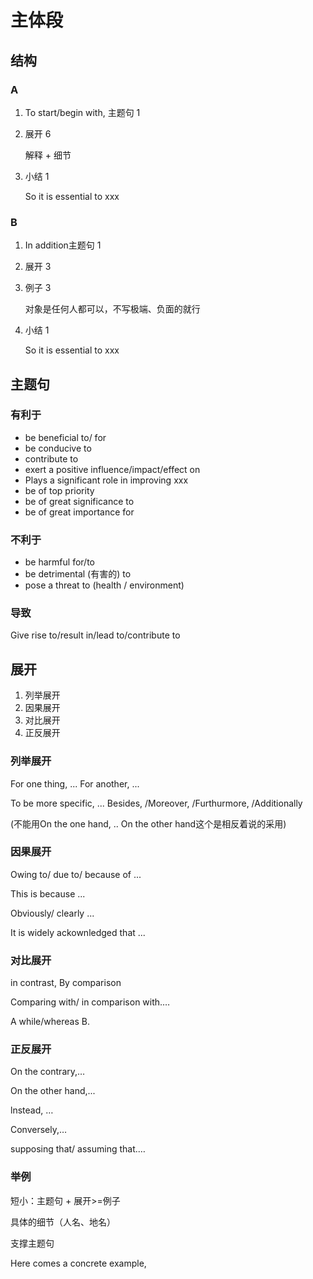 # 主体段



## 结构

### A

1. To start/begin with, 主题句 1

2. 展开 6

   解释 + 细节

3. 小结 1

   So it is essential to xxx

### B

1. In addition主题句 1

2. 展开 3

3. 例子 3

   对象是任何人都可以，不写极端、负面的就行

4. 小结 1

   So it is essential to xxx

## 主题句

### 有利于

- be beneficial to/ for
- be conducive to
- contribute to
- exert a positive influence/impact/effect on
- Plays a significant role in improving xxx
- be of top priority
- be of great significance to
- be of great importance for

### 不利于

- be harmful for/to
- be detrimental (有害的) to
- pose a threat to (health / environment)

### 导致

Give rise to/result in/lead to/contribute to

## 展开

1. 列举展开
2. 因果展开
3. 对比展开
4. 正反展开

### 列举展开

For one thing, ... For another, ...

To be more specific, ... Besides, /Moreover, /Furthurmore, /Additionally

(不能用On the one hand, .. On the other hand这个是相反着说的采用)

### 因果展开

Owing to/ due to/ because of ...

This is because ...



Obviously/ clearly ...

It is widely ackownledged that ...

### 对比展开

in contrast, By comparison

Comparing with/ in comparison with.…

A while/whereas B.



### 正反展开

On the contrary,…

On the other hand,...

lnstead, …

Conversely,…

supposing that/ assuming that.…

### 举例

短小：主题句 + 展开>=例子

具体的细节（人名、地名）

支撑主题句

Here comes a concrete example, 
